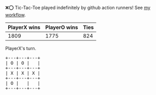 :x::o: Tic-Tac-Toe played indefinitely by github action runners! See [my workflow](.github/workflows/play.yaml).

|PlayerX wins|PlayerO wins|Ties|
|-|-|-|
|1809|1775|824|

PlayerX's turn.

<pre>
+---+---+---+
| O | O |   |
+---+---+---+
| X | X | X |
+---+---+---+
| O |   |   |
+---+---+---+
</pre>
